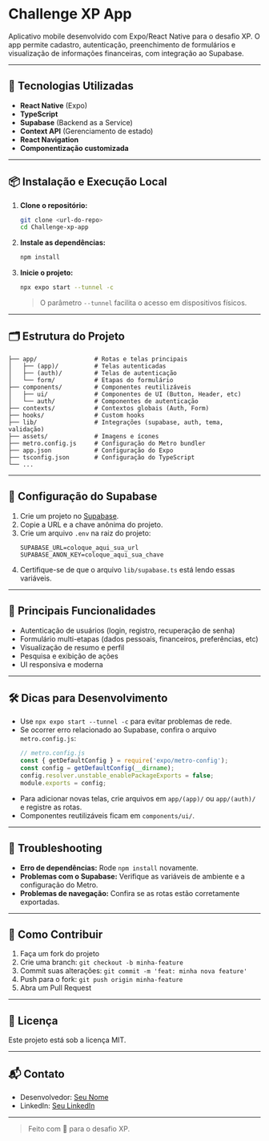 # Challenge XP App

Aplicativo mobile desenvolvido com Expo/React Native para o desafio XP. O app permite cadastro, autenticação, preenchimento de formulários e visualização de informações financeiras, com integração ao Supabase.

---

## 🚀 Tecnologias Utilizadas
- **React Native** (Expo)
- **TypeScript**
- **Supabase** (Backend as a Service)
- **Context API** (Gerenciamento de estado)
- **React Navigation**
- **Componentização customizada**

---

## 📦 Instalação e Execução Local

1. **Clone o repositório:**
   ```bash
   git clone <url-do-repo>
   cd Challenge-xp-app
   ```
2. **Instale as dependências:**
   ```bash
   npm install
   ```
3. **Inicie o projeto:**
   ```bash
   npx expo start --tunnel -c
   ```
   > O parâmetro `--tunnel` facilita o acesso em dispositivos físicos.

---

## 🗂️ Estrutura do Projeto

```
├── app/                # Rotas e telas principais
│   ├── (app)/          # Telas autenticadas
│   ├── (auth)/         # Telas de autenticação
│   └── form/           # Etapas do formulário
├── components/         # Componentes reutilizáveis
│   ├── ui/             # Componentes de UI (Button, Header, etc)
│   └── auth/           # Componentes de autenticação
├── contexts/           # Contextos globais (Auth, Form)
├── hooks/              # Custom hooks
├── lib/                # Integrações (supabase, auth, tema, validação)
├── assets/             # Imagens e ícones
├── metro.config.js     # Configuração do Metro bundler
├── app.json            # Configuração do Expo
├── tsconfig.json       # Configuração do TypeScript
└── ...
```

---

## 🔑 Configuração do Supabase

1. Crie um projeto no [Supabase](https://supabase.com/).
2. Copie a URL e a chave anônima do projeto.
3. Crie um arquivo `.env` na raiz do projeto:
   ```env
   SUPABASE_URL=coloque_aqui_sua_url
   SUPABASE_ANON_KEY=coloque_aqui_sua_chave
   ```
4. Certifique-se de que o arquivo `lib/supabase.ts` está lendo essas variáveis.

---

## 🧩 Principais Funcionalidades
- Autenticação de usuários (login, registro, recuperação de senha)
- Formulário multi-etapas (dados pessoais, financeiros, preferências, etc)
- Visualização de resumo e perfil
- Pesquisa e exibição de ações
- UI responsiva e moderna

---

## 🛠️ Dicas para Desenvolvimento
- Use `npx expo start --tunnel -c` para evitar problemas de rede.
- Se ocorrer erro relacionado ao Supabase, confira o arquivo `metro.config.js`:
  ```js
  // metro.config.js
  const { getDefaultConfig } = require('expo/metro-config');
  const config = getDefaultConfig(__dirname);
  config.resolver.unstable_enablePackageExports = false;
  module.exports = config;
  ```
- Para adicionar novas telas, crie arquivos em `app/(app)/` ou `app/(auth)/` e registre as rotas.
- Componentes reutilizáveis ficam em `components/ui/`.

---

## 🐞 Troubleshooting
- **Erro de dependências:** Rode `npm install` novamente.
- **Problemas com o Supabase:** Verifique as variáveis de ambiente e a configuração do Metro.
- **Problemas de navegação:** Confira se as rotas estão corretamente exportadas.

---

## 🤝 Como Contribuir
1. Faça um fork do projeto
2. Crie uma branch: `git checkout -b minha-feature`
3. Commit suas alterações: `git commit -m 'feat: minha nova feature'`
4. Push para o fork: `git push origin minha-feature`
5. Abra um Pull Request

---

## 📄 Licença
Este projeto está sob a licença MIT.

---

## 📬 Contato
- Desenvolvedor: [Seu Nome](mailto:seuemail@exemplo.com)
- LinkedIn: [Seu LinkedIn](https://www.linkedin.com/)

---

> Feito com 💙 para o desafio XP.
